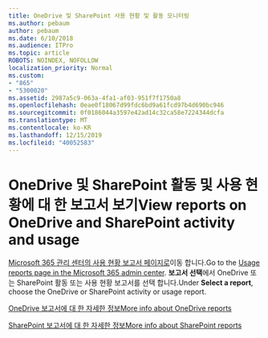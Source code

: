 ```yaml
---
title: OneDrive 및 SharePoint 사용 현황 및 활동 모니터링
ms.author: pebaum
author: pebaum
ms.date: 6/10/2018
ms.audience: ITPro
ms.topic: article
ROBOTS: NOINDEX, NOFOLLOW
localization_priority: Normal
ms.custom:
- "865"
- "5300020"
ms.assetid: 2987a5c9-063a-4fa1-af03-951f7f1750a8
ms.openlocfilehash: 0eae0f18067d99fdc6bd9a61fcd97b4d690bc946
ms.sourcegitcommit: 0f0186044a3597e42ad14c32ca58e7224344dcfa
ms.translationtype: MT
ms.contentlocale: ko-KR
ms.lasthandoff: 12/15/2019
ms.locfileid: "40052583"
---
```

# <a name="view-reports-on-onedrive-and-sharepoint-activity-and-usage"></a><span data-ttu-id="2c20d-102">OneDrive 및 SharePoint 활동 및 사용 현황에 대 한 보고서 보기</span><span class="sxs-lookup"><span data-stu-id="2c20d-102">View reports on OneDrive and SharePoint activity and usage</span></span>

<span data-ttu-id="2c20d-103">[Microsoft 365 관리 센터의 사용 현황 보고서 페이지로](https://admin.microsoft.com/AdminPortal/Home)이동 합니다.</span><span class="sxs-lookup"><span data-stu-id="2c20d-103">Go to the [Usage reports page in the Microsoft 365 admin center](https://admin.microsoft.com/AdminPortal/Home).</span></span> <span data-ttu-id="2c20d-104">**보고서 선택**에서 OneDrive 또는 SharePoint 활동 또는 사용 현황 보고서를 선택 합니다.</span><span class="sxs-lookup"><span data-stu-id="2c20d-104">Under **Select a report**, choose the OneDrive or SharePoint activity or usage report.</span></span>
  
[<span data-ttu-id="2c20d-105">OneDrive 보고서에 대 한 자세한 정보</span><span class="sxs-lookup"><span data-stu-id="2c20d-105">More info about OneDrive reports</span></span>](https://go.microsoft.com/fwlink/?linkid=875239)
  
[<span data-ttu-id="2c20d-106">SharePoint 보고서에 대 한 자세한 정보</span><span class="sxs-lookup"><span data-stu-id="2c20d-106">More info about SharePoint reports</span></span>](https://go.microsoft.com/fwlink/?linkid=875240)
  